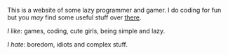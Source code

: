 This is a website of some lazy programmer and gamer.
I do coding for fun but you _may_ find some useful stuff over [there](goodies.html).

_I like_: games, coding, cute girls, being simple and lazy.

_I hate_: boredom, idiots and complex stuff.
